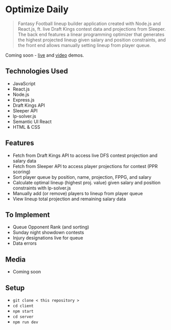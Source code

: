 # Optimize Daily
> Fantasy Football lineup builder application created with Node.js and React.js, ft. live Draft Kings contest data and projections from Sleeper. The back end features a linear programming optimizer that generates the highest projected lineup given salary and position constraints, and the front end allows manually setting lineup from player queue. 

Coming soon - <a href="https://netlify.app/">live</a> and <a href="https://vimeo.com/">video</a> demos.

## Technologies Used
- JavaScript
- React.js
- Node.js
- Express.js
- Draft Kings API
- Sleeper API
- lp-solver.js
- Semantic UI React
- HTML & CSS

## Features
- Fetch from Draft Kings API to access live DFS contest projection and salary data
- Fetch from Sleeper API to access player projections for contest (PPR scoring)
- Sort player queue by position, name, projection, FPPG, and salary
- Calculate optimal lineup (highest proj. value) given salary and position constraints with lp-solver.js 
- Manually add (or remove) players to lineup from player queue
- View lineup total projection and remaining salary data

## To Implement
- Queue Opponent Rank (and sorting)
- Sunday night showdown contests
- Injury designations live for queue
- Data errors

## Media 
- Coming soon

## Setup
- ` git clone < this repository > `
- ` cd client  `
- ` npm start `
- ` cd server `
- ` npm run dev `
